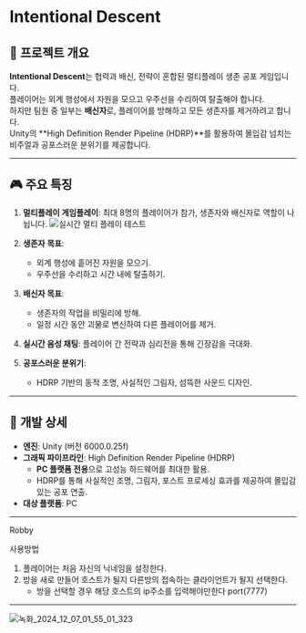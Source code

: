 # Intentional Descent

## 📖 **프로젝트 개요**
**Intentional Descent**는 협력과 배신, 전략이 혼합된 멀티플레이 생존 공포 게임입니다.  
플레이어는 외계 행성에서 자원을 모으고 우주선을 수리하여 탈출해야 합니다.  
하지만 팀원 중 일부는 **배신자**로, 플레이어를 방해하고 모든 생존자를 제거하려고 합니다.  
Unity의 **High Definition Render Pipeline (HDRP)**를 활용하여 몰입감 넘치는 비주얼과 공포스러운 분위기를 제공합니다.

---

## 🎮 **주요 특징**
1. **멀티플레이 게임플레이**: 최대 8명의 플레이어가 참가, 생존자와 배신자로 역할이 나뉩니다.
![실시간 멀티 플레이 테스트](https://github.com/user-attachments/assets/5c765f35-8a6d-467b-9791-7141dfd1c3c2)


2. **생존자 목표**:
   - 외계 행성에 흩어진 자원을 모으기.
   - 우주선을 수리하고 시간 내에 탈출하기.
3. **배신자 목표**:
   - 생존자의 작업을 비밀리에 방해.
   - 일정 시간 동안 괴물로 변신하여 다른 플레이어를 제거.
4. **실시간 음성 채팅**: 플레이어 간 전략과 심리전을 통해 긴장감을 극대화.
5. **공포스러운 분위기**:
   - HDRP 기반의 동적 조명, 사실적인 그림자, 섬뜩한 사운드 디자인.

---

## 🚀 **개발 상세**
- **엔진**: Unity (버전 6000.0.25f)
- **그래픽 파이프라인**: High Definition Render Pipeline (HDRP)
  - **PC 플랫폼 전용**으로 고성능 하드웨어를 최대한 활용.
  - HDRP를 통해 사실적인 조명, 그림자, 포스트 프로세싱 효과를 제공하여 몰입감 있는 공포 연출.
- **대상 플랫폼**: PC



---
Robby

사용방법
1. 플레이어는 처음 자신의 닉네임을 설정한다.
2. 방을 새로 만들어 호스트가 될지 다른방의 접속하는 클라이언트가 될지 선택한다.
   - 방을 선택할 경우 해당 호스트의 ip주소를 입력해야만한다 port(7777)
---

![녹화_2024_12_07_01_55_01_323](https://github.com/user-attachments/assets/b16c34e5-73ab-43da-aa23-3657c34e7d0c)
